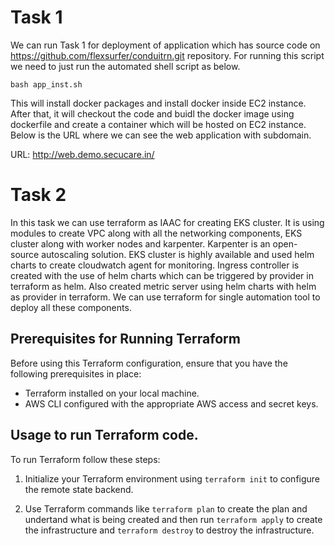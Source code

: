 # Task 1

We can run Task 1 for deployment of application which has source code on https://github.com/flexsurfer/conduitrn.git repository. For running this script we need to just run the automated shell script as below.

```
bash app_inst.sh
```

This will install docker packages and install docker inside EC2 instance. After that, it will checkout the code and buidl the docker image using dockerfile and create a container which will be hosted on EC2 instance. Below is the URL where we can see the web application with subdomain.

URL: http://web.demo.secucare.in/

# Task 2 

In this task we can use terraform as IAAC for creating EKS cluster. It is using modules to create VPC along with all the networking components, EKS cluster along with worker nodes and karpenter. Karpenter is  an open-source autoscaling solution. EKS cluster is highly available and used helm charts to create cloudwatch agent for monitoring.  Ingress controller is created with the use of helm charts which can be triggered by provider in terraform as helm. Also created metric server using helm charts with helm as provider in terraform.  We can use terraform for single automation tool to deploy all these components.

## Prerequisites for Running Terraform

Before using this Terraform configuration, ensure that you have the following prerequisites in place:

- Terraform installed on your local machine.
- AWS CLI configured with the appropriate AWS access and secret keys.


## Usage to run Terraform code.

To run Terraform follow these steps:


1. Initialize your Terraform environment using `terraform init` to configure the remote state backend.

2. Use Terraform commands like  `terraform plan` to create the plan and undertand what is being created and then run `terraform apply` to create the infrastructure and `terraform destroy` to destroy the infrastructure.
